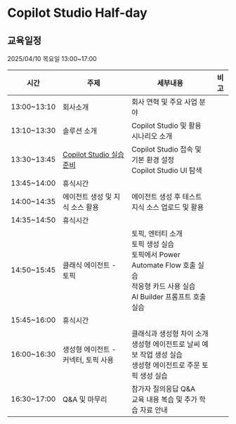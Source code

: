 # Copilot Studio Half-day

## 교육일정
2025/04/10 목요일 13:00~17:00

|시간|주제|세부내용|비고|
|--|--|--|--|
|13:00~13:10|회사소개|회사 연혁 및 주요 사업 분야||
|13:10~13:30|솔루션 소개|Copilot Studio 및 활용 시나리오 소개||
|13:30~13:45|[Copilot Studio 실습 준비](https://github.com/FDX-edu/CopilotStudio_Halfday/blob/main/Lab01/Lab01_01.md)|Copilot Studio 접속 및 기본 환경 설정</br>Copilot Studio UI 탐색||
|13:45~14:00|휴식시간|||
|14:00~14:35|에이전트 생성 및 지식 소스 활용|에이전트 생성 후 테스트</br>지식 소스 업로드 및 활용||
|14:35~14:50|휴식시간|||
|14:50~15:45|클래식 에이전트 - 토픽|토픽, 엔터티 소개</br>토픽 생성 실습</br>토픽에서 Power Automate Flow 호출 실습</br>적응형 카드 사용 실습</br>AI Builder 프롬프트 호출 실습||
|15:45~16:00|휴식시간|||
|16:00~16:30|생성형 에이전트 - 커넥터, 토픽 사용|클래식과 생성형 차이 소개</br>생성형 에이전트로 날씨 예보 작업 생성 실습</br>생성형 에이전트로 주문 토픽 생성 실습||
|16:30~17:00|Q&A 및 마무리|참가자 질의응답 Q&A</br>교육 내용 복습 및 추가 학습 자료 안내||
